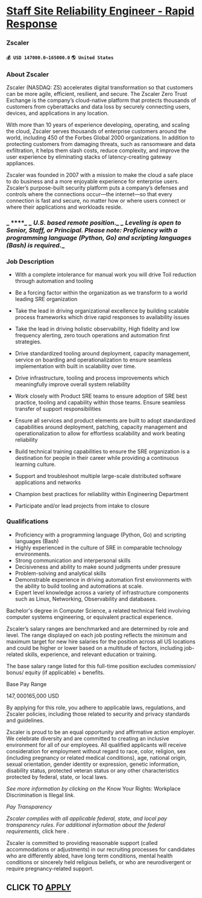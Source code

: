 # [Staff Site Reliability Engineer - Rapid Response](https://www.remotewlb.com/apply/staff-site-reliability-engineer-rapid-response-40347)  
### Zscaler  
#### `💰 USD 147000.0~165000.0` `🌎 United States`  

### About Zscaler

Zscaler (NASDAQ: ZS) accelerates digital transformation so that customers can be more agile, efficient, resilient, and secure. The Zscaler Zero Trust Exchange is the company’s cloud-native platform that protects thousands of customers from cyberattacks and data loss by securely connecting users, devices, and applications in any location.

With more than 10 years of experience developing, operating, and scaling the cloud, Zscaler serves thousands of enterprise customers around the world, including 450 of the Forbes Global 2000 organizations. In addition to protecting customers from damaging threats, such as ransomware and data exfiltration, it helps them slash costs, reduce complexity, and improve the user experience by eliminating stacks of latency-creating gateway appliances.

Zscaler was founded in 2007 with a mission to make the cloud a safe place to do business and a more enjoyable experience for enterprise users. Zscaler’s purpose-built security platform puts a company’s defenses and controls where the connections occur—the internet—so that every connection is fast and secure, no matter how or where users connect or where their applications and workloads reside.

###  _ *****_ _ **U.S. based remote position.**_ _ **Leveling is open to Senior, Staff, or Principal. Please note: Proficiency with a programming language (Python, Go) and scripting languages (Bash) is required.***_

###  **Job Description**

  * With a complete intolerance for manual work you will drive Toil reduction through automation and tooling
  * Be a forcing factor within the organization as we transform to a world leading SRE organization
  * Take the lead in driving organizational excellence by building scalable process frameworks which drive rapid responses to availability issues 
  * Take the lead in driving holistic observability, High fidelity and low frequency alerting, zero touch operations and automation first strategies.
  * Drive standardized tooling around deployment, capacity management, service on boarding and operationalization to ensure seamless implementation with built in scalability over time. 
  * Drive infrastructure, tooling and process improvements which meaningfully improve overall system reliability
  * Work closely with Product SRE teams to ensure adoption of SRE best practice, tooling and capability within those teams. Ensure seamless transfer of support responsibilities

  * Ensure all services and product elements are built to adopt standardized capabilities around deployment, patching, capacity management and operationalization to allow for effortless scalability and work beating reliability

  * Build technical training capabilities to ensure the SRE organization is a destination for people in their career while providing a continuous learning culture.
  * Support and troubleshoot multiple large-scale distributed software applications and networks
  * Champion best practices for reliability within Engineering Department
  * Participate and/or lead projects from intake to closure

###  **Qualifications**

  * Proficiency with a programming language (Python, Go) and scripting languages (Bash)
  * Highly experienced in the culture of SRE in comparable technology environments.
  * Strong communication and interpersonal skills
  * Decisiveness and ability to make sound judgments under pressure
  * Problem-solving and analytical skills
  * Demonstrable experience in driving automation first environments with the ability to build tooling and automations at scale.
  * Expert level knowledge across a variety of infrastructure components such as Linux, Networking, Observability and databases.

Bachelor's degree in Computer Science, a related technical field involving computer systems engineering, or equivalent practical experience.

Zscaler’s salary ranges are benchmarked and are determined by role and level. The range displayed on each job posting reflects the minimum and maximum target for new hire salaries for the position across all US locations and could be higher or lower based on a multitude of factors, including job-related skills, experience, and relevant education or training.

The base salary range listed for this full-time position excludes commission/ bonus/ equity (if applicable) + benefits.

Base Pay Range

$147,000$165,000 USD

By applying for this role, you adhere to applicable laws, regulations, and Zscaler policies, including those related to security and privacy standards and guidelines.

Zscaler is proud to be an equal opportunity and affirmative action employer. We celebrate diversity and are committed to creating an inclusive environment for all of our employees. All qualified applicants will receive consideration for employment without regard to race, color, religion, sex (including pregnancy or related medical conditions), age, national origin, sexual orientation, gender identity or expression, genetic information, disability status, protected veteran status or any other characteristics protected by federal, state, or local laws.

 _See more information by clicking on the_ Know Your Rights: Workplace Discrimination is Illegal _link._

 _Pay Transparency_

 _Zscaler complies with all applicable federal, state, and local pay transparency rules. For additional information about the federal requirements,_ click here _._

Zscaler is committed to providing reasonable support (called accommodations or adjustments) in our recruiting processes for candidates who are differently abled, have long term conditions, mental health conditions or sincerely held religious beliefs, or who are neurodivergent or require pregnancy-related support.

  
## CLICK TO [APPLY](https://www.remotewlb.com/apply/staff-site-reliability-engineer-rapid-response-40347)

